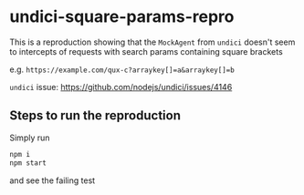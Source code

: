 # undici-square-params-repro

This is a reproduction showing that the `MockAgent` from `undici`
doesn't seem to intercepts of requests with search params containing
square brackets

e.g. `https://example.com/qux-c?arraykey[]=a&arraykey[]=b`

`undici` issue: https://github.com/nodejs/undici/issues/4146

## Steps to run the reproduction

Simply run
```bash
npm i
npm start
```
and see the failing test
